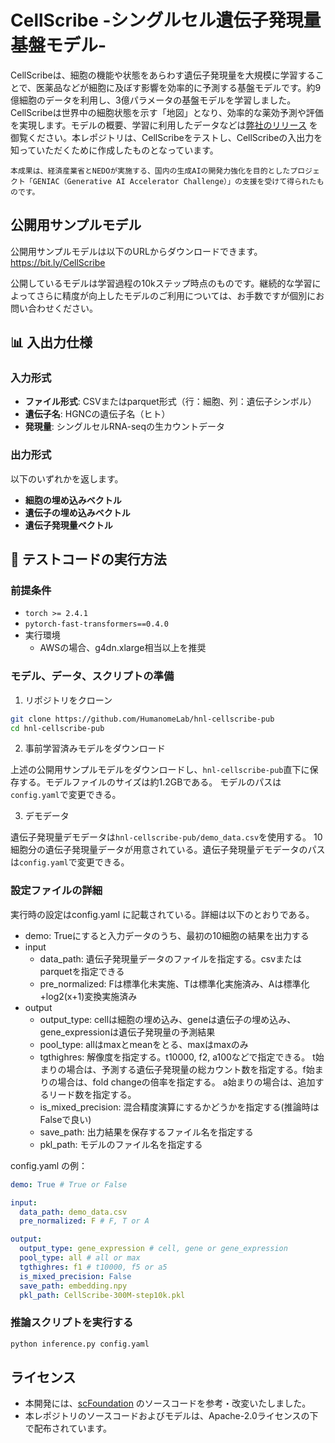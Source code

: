 # CellScribe -シングルセル遺伝子発現量基盤モデル-

CellScribeは、細胞の機能や状態をあらわす遺伝子発現量を大規模に学習することで、医薬品などが細胞に及ぼす影響を効率的に予測する基盤モデルです。約9億細胞のデータを利用し、3億パラメータの基盤モデルを学習しました。CellScribeは世界中の細胞状態を示す「地図」となり、効率的な薬効予測や評価を実現します。モデルの概要、学習に利用したデータなどは[弊社のリリース](https://humanome.jp/press/detail/geniac-results/) を御覧ください。本レポジトリは、CellScribeをテストし、CellScribeの入出力を知っていただくために作成したものとなっています。

```
本成果は、経済産業省とNEDOが実施する、国内の生成AIの開発力強化を目的としたプロジェクト「GENIAC（Generative AI Accelerator Challenge）」の支援を受けて得られたものです。
```

## 公開用サンプルモデル

公開用サンプルモデルは以下のURLからダウンロードできます。<br>
https://bit.ly/CellScribe

公開しているモデルは学習過程の10kステップ時点のものです。継続的な学習によってさらに精度が向上したモデルのご利用については、お手数ですが個別にお問い合わせください。

## 📊 入出力仕様

### 入力形式
- **ファイル形式**: CSVまたはparquet形式（行：細胞、列：遺伝子シンボル）
- **遺伝子名**: HGNCの遺伝子名（ヒト）
- **発現量**: シングルセルRNA-seqの生カウントデータ

### 出力形式
以下のいずれかを返します。
- **細胞の埋め込みベクトル**
- **遺伝子の埋め込みベクトル**
- **遺伝子発現量ベクトル**

## 🚀 テストコードの実行方法

### 前提条件

- `torch >= 2.4.1`
- `pytorch-fast-transformers==0.4.0`
- 実行環境
  - AWSの場合、g4dn.xlarge相当以上を推奨


### モデル、データ、スクリプトの準備

1. リポジトリをクローン

```bash
git clone https://github.com/HumanomeLab/hnl-cellscribe-pub
cd hnl-cellscribe-pub
```

2. 事前学習済みモデルをダウンロード

上述の公開用サンプルモデルをダウンロードし、`hnl-cellscribe-pub`直下に保存する。モデルファイルのサイズは約1.2GBである。
モデルのパスは`config.yaml`で変更できる。


3. デモデータ

遺伝子発現量デモデータは`hnl-cellscribe-pub/demo_data.csv`を使用する。
10細胞分の遺伝子発現量データが用意されている。遺伝子発現量デモデータのパスは`config.yaml`で変更できる。



### 設定ファイルの詳細
実行時の設定はconfig.yaml に記載されている。詳細は以下のとおりである。

- demo: Trueにすると入力データのうち、最初の10細胞の結果を出力する
- input
  - data_path: 遺伝子発現量データのファイルを指定する。csvまたはparquetを指定できる
  - pre_normalized: Fは標準化未実施、Tは標準化実施済み、Aは標準化+log2(x+1)変換実施済み
- output
  - output_type: cellは細胞の埋め込み、geneは遺伝子の埋め込み、gene_expressionは遺伝子発現量の予測結果
  - pool_type: allはmaxとmeanをとる、maxはmaxのみ
  - tgthighres: 解像度を指定する。t10000, f2, a100などで指定できる。
    t始まりの場合は、予測する遺伝子発現量の総カウント数を指定する。f始まりの場合は、fold changeの倍率を指定する。
    a始まりの場合は、追加するリード数を指定する。
  - is_mixed_precision: 混合精度演算にするかどうかを指定する(推論時はFalseで良い)
  - save_path: 出力結果を保存するファイル名を指定する
  - pkl_path: モデルのファイル名を指定する

config.yaml の例：

```yaml
demo: True # True or False

input:
  data_path: demo_data.csv
  pre_normalized: F # F, T or A

output:
  output_type: gene_expression # cell, gene or gene_expression
  pool_type: all # all or max
  tgthighres: f1 # t10000, f5 or a5
  is_mixed_precision: False
  save_path: embedding.npy
  pkl_path: CellScribe-300M-step10k.pkl
```

### 推論スクリプトを実行する

```bash
python inference.py config.yaml
```

## ライセンス

- 本開発には、[scFoundation](https://github.com/biomap-research/scFoundation)  のソースコードを参考・改変いたしました。
- 本レポジトリのソースコードおよびモデルは、Apache-2.0ライセンスの下で配布されています。

